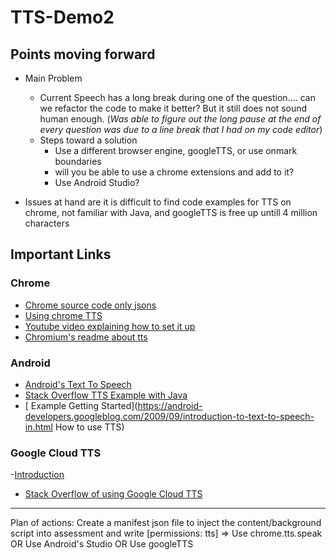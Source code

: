 # TTS-Demo2

## Points moving forward
- Main Problem 
  - Current Speech has a long break during one of the question.... can we refactor the code to make it better? But it still does not sound human enough.
  (_Was able to figure out the long pause at the end of every question was due to a line break that I had on my code editor_)
  - Steps toward a solution
    - Use a different browser engine, googleTTS, or use onmark boundaries
    - will you be able to use a chrome extensions and add to it?  
    - Use Android Studio?  

- Issues at hand are it is difficult to find code examples for TTS on chrome, not familiar with Java, and googleTTS is free up untill 4 million characters 

## Important Links 

### Chrome

- [Chrome source code only jsons](https://chromium.googlesource.com/chromium/chromium/+/3d79ca55eb86e0f8733585beaece851e961ac769/chrome/common/extensions/api/)
- [Using chrome TTS](https://stackoverflow.com/questions/25641521/using-chrome-text-to-speech-in-a-chrome-extension)
- [Youtube video explaining how to set it up](https://www.youtube.com/watch?v=5KL_ccQwAuo)
- [Chromium's readme about tts](https://chromium.googlesource.com/chromium/src.git/+/refs/heads/lkgr-ios-internal/docs/accessibility/tts.md#text-to-speech-in-chrome-and-chrome-os)

### Android
- [Android's Text To Speech](https://developer.android.com/reference/android/speech/tts/package-summary)
- [Stack Overflow TTS Example with Java](https://stackoverflow.com/questions/3058919/text-to-speechtts-android)
- [ Example Getting Started](https://android-developers.googleblog.com/2009/09/introduction-to-text-to-speech-in.html How to use TTS)

### Google Cloud TTS 
-[Introduction](https://cloud.google.com/text-to-speech)
- [Stack Overflow of using Google Cloud TTS](https://stackoverflow.com/questions/15653145/using-google-text-to-speech-in-javascript)
---

Plan of actions: 
Create a manifest json file to inject the content/background script into assessment and write [permissions: tts] => Use chrome.tts.speak
OR
Use Android's Studio
OR 
Use googleTTS
